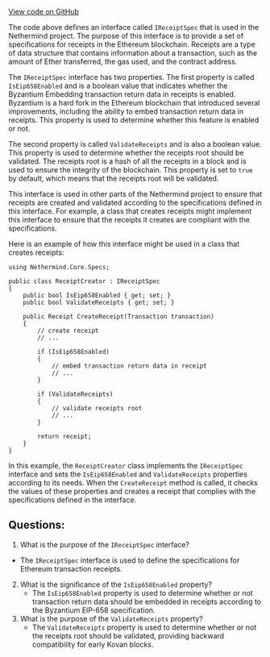 [View code on GitHub](https://github.com/nethermindeth/nethermind/Nethermind.Core/Specs/IReceiptSpec.cs)

The code above defines an interface called `IReceiptSpec` that is used in the Nethermind project. The purpose of this interface is to provide a set of specifications for receipts in the Ethereum blockchain. Receipts are a type of data structure that contains information about a transaction, such as the amount of Ether transferred, the gas used, and the contract address. 

The `IReceiptSpec` interface has two properties. The first property is called `IsEip658Enabled` and is a boolean value that indicates whether the Byzantium Embedding transaction return data in receipts is enabled. Byzantium is a hard fork in the Ethereum blockchain that introduced several improvements, including the ability to embed transaction return data in receipts. This property is used to determine whether this feature is enabled or not.

The second property is called `ValidateReceipts` and is also a boolean value. This property is used to determine whether the receipts root should be validated. The receipts root is a hash of all the receipts in a block and is used to ensure the integrity of the blockchain. This property is set to `true` by default, which means that the receipts root will be validated.

This interface is used in other parts of the Nethermind project to ensure that receipts are created and validated according to the specifications defined in this interface. For example, a class that creates receipts might implement this interface to ensure that the receipts it creates are compliant with the specifications. 

Here is an example of how this interface might be used in a class that creates receipts:

```
using Nethermind.Core.Specs;

public class ReceiptCreator : IReceiptSpec
{
    public bool IsEip658Enabled { get; set; }
    public bool ValidateReceipts { get; set; }

    public Receipt CreateReceipt(Transaction transaction)
    {
        // create receipt
        // ...

        if (IsEip658Enabled)
        {
            // embed transaction return data in receipt
            // ...
        }

        if (ValidateReceipts)
        {
            // validate receipts root
            // ...
        }

        return receipt;
    }
}
```

In this example, the `ReceiptCreator` class implements the `IReceiptSpec` interface and sets the `IsEip658Enabled` and `ValidateReceipts` properties according to its needs. When the `CreateReceipt` method is called, it checks the values of these properties and creates a receipt that complies with the specifications defined in the interface.
## Questions: 
 1. What is the purpose of the `IReceiptSpec` interface?
   - The `IReceiptSpec` interface is used to define the specifications for Ethereum transaction receipts.
2. What is the significance of the `IsEip658Enabled` property?
   - The `IsEip658Enabled` property is used to determine whether or not transaction return data should be embedded in receipts according to the Byzantium EIP-658 specification.
3. What is the purpose of the `ValidateReceipts` property?
   - The `ValidateReceipts` property is used to determine whether or not the receipts root should be validated, providing backward compatibility for early Kovan blocks.